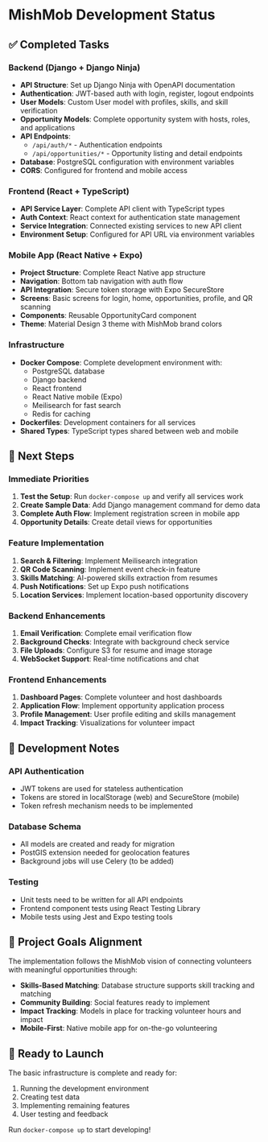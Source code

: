 # MishMob Development Status

## ✅ Completed Tasks

### Backend (Django + Django Ninja)
- **API Structure**: Set up Django Ninja with OpenAPI documentation
- **Authentication**: JWT-based auth with login, register, logout endpoints
- **User Models**: Custom User model with profiles, skills, and skill verification
- **Opportunity Models**: Complete opportunity system with hosts, roles, and applications
- **API Endpoints**: 
  - `/api/auth/*` - Authentication endpoints
  - `/api/opportunities/*` - Opportunity listing and detail endpoints
- **Database**: PostgreSQL configuration with environment variables
- **CORS**: Configured for frontend and mobile access

### Frontend (React + TypeScript)
- **API Service Layer**: Complete API client with TypeScript types
- **Auth Context**: React context for authentication state management
- **Service Integration**: Connected existing services to new API client
- **Environment Setup**: Configured for API URL via environment variables

### Mobile App (React Native + Expo)
- **Project Structure**: Complete React Native app structure
- **Navigation**: Bottom tab navigation with auth flow
- **API Integration**: Secure token storage with Expo SecureStore
- **Screens**: Basic screens for login, home, opportunities, profile, and QR scanning
- **Components**: Reusable OpportunityCard component
- **Theme**: Material Design 3 theme with MishMob brand colors

### Infrastructure
- **Docker Compose**: Complete development environment with:
  - PostgreSQL database
  - Django backend
  - React frontend
  - React Native mobile (Expo)
  - Meilisearch for fast search
  - Redis for caching
- **Dockerfiles**: Development containers for all services
- **Shared Types**: TypeScript types shared between web and mobile

## 🚧 Next Steps

### Immediate Priorities
1. **Test the Setup**: Run `docker-compose up` and verify all services work
2. **Create Sample Data**: Add Django management command for demo data
3. **Complete Auth Flow**: Implement registration screen in mobile app
4. **Opportunity Details**: Create detail views for opportunities

### Feature Implementation
1. **Search & Filtering**: Implement Meilisearch integration
2. **QR Code Scanning**: Implement event check-in feature
3. **Skills Matching**: AI-powered skills extraction from resumes
4. **Push Notifications**: Set up Expo push notifications
5. **Location Services**: Implement location-based opportunity discovery

### Backend Enhancements
1. **Email Verification**: Complete email verification flow
2. **Background Checks**: Integrate with background check service
3. **File Uploads**: Configure S3 for resume and image storage
4. **WebSocket Support**: Real-time notifications and chat

### Frontend Enhancements
1. **Dashboard Pages**: Complete volunteer and host dashboards
2. **Application Flow**: Implement opportunity application process
3. **Profile Management**: User profile editing and skills management
4. **Impact Tracking**: Visualizations for volunteer impact

## 📝 Development Notes

### API Authentication
- JWT tokens are used for stateless authentication
- Tokens are stored in localStorage (web) and SecureStore (mobile)
- Token refresh mechanism needs to be implemented

### Database Schema
- All models are created and ready for migration
- PostGIS extension needed for geolocation features
- Background jobs will use Celery (to be added)

### Testing
- Unit tests need to be written for all API endpoints
- Frontend component tests using React Testing Library
- Mobile tests using Jest and Expo testing tools

## 🎯 Project Goals Alignment

The implementation follows the MishMob vision of connecting volunteers with meaningful opportunities through:
- **Skills-Based Matching**: Database structure supports skill tracking and matching
- **Community Building**: Social features ready to implement
- **Impact Tracking**: Models in place for tracking volunteer hours and impact
- **Mobile-First**: Native mobile app for on-the-go volunteering

## 🚀 Ready to Launch

The basic infrastructure is complete and ready for:
1. Running the development environment
2. Creating test data
3. Implementing remaining features
4. User testing and feedback

Run `docker-compose up` to start developing!